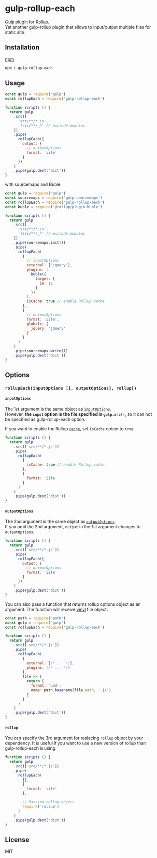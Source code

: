 # gulp-rollup-each

Gulp plugin for [Rollup](https://rollupjs.org).<br>
Yet another gulp-rollup plugin that allows to input/output multiple files for static site.

## Installation

[npm](https://www.npmjs.com/package/gulp-rollup-each)

```sh
npm i gulp-rollup-each
```

## Usage

```js
const gulp = require('gulp')
const rollupEach = require('gulp-rollup-each')

function scripts () {
  return gulp
    .src([
      'src/**/*.js',
      '!src/**/_*' // exclude modules
    ])
    .pipe(
      rollupEach({
        output: {
          // outputOptions
          format: 'iife'
        }
      })
    )
    .pipe(gulp.dest('dist'))
}
```

with sourcemaps and Buble

```js
const gulp = require('gulp')
const sourcemaps = require('gulp-sourcemaps')
const rollupEach = require('gulp-rollup-each')
const buble = require('@rollup/plugin-buble')

function scripts () {
  return gulp
    .src([
      'src/**/*.js',
      '!src/**/_*' // exclude modules
    ])
    .pipe(sourcemaps.init())
    .pipe(
      rollupEach(
        {
          // inputOptions
          external: ['jquery'],
          plugins: [
            buble({
              target: {
                ie: 11
              }
            })
          ],
          isCache: true // enable Rollup cache
        },
        {
          // outputOptions
          format: 'iife',
          globals: {
            jquery: 'jQuery'
          }
        }
      )
    )
    .pipe(sourcemaps.write())
    .pipe(gulp.dest('dist'))
}
```

## Options

### `rollupEach(inputOptions [[, outputOptions], rollup])`

#### `inputOptions`

The 1st argument is the same object as [`inputOptions`](https://rollupjs.org/guide/en#inputoptions).<br>
However, **the `input` option is the file specified in `gulp.src()`**, so it can not be specified as gulp-rollup-each option.

If you want to enable the Rollup [`cache`](https://rollupjs.org/guide/en#cache), set `isCache` option to `true`.

```js
function scripts () {
  return gulp
    .src(['src/**/*.js'])
    .pipe(
      rollupEach(
        {
          isCache: true // enable Rollup cache
        },
        {
          format: 'iife'
        }
      )
    )
    .pipe(gulp.dest('dist'))
}
```

#### `outputOptions`

The 2nd argument is the same object as [`outputOptions`](https://rollupjs.org/guide/en#outputoptions).<br>
If you omit the 2nd argument, `output` in the 1st argument changes to `outputOptions`.

```js
function scripts () {
  return gulp
    .src(['src/**/*.js'])
    .pipe(
      rollupEach({
        output: {
          // outputOptions
          format: 'iife'
        }
      })
    )
    .pipe(gulp.dest('dist'))
}
```

You can also pass a function that returns rollup options object as an argument. The function will receive [vinyl](https://github.com/gulpjs/vinyl) file object.

```js
const path = require('path')
const gulp = require('gulp')
const rollupEach = require('gulp-rollup-each')

function scripts () {
  return gulp
    .src(['src/**/*.js'])
    .pipe(
      rollupEach(
        {
          external: [/* ... */],
          plugins: [/* ... */]
        },
        file => {
          return {
            format: 'umd',
            name: path.basename(file.path, '.js')
          }
        }
      )
    )
    .pipe(gulp.dest('dist'))
}
```

#### `rollup`

You can specify the 3rd argument for replacing `rollup` object by your dependency. It is useful if you want to use a new version of rollup than gulp-rollup-each is using.

```js
function scripts () {
  return gulp
    .src(['src/**/*.js'])
    .pipe(
      rollupEach(
        {},
        {
          format: 'iife'
        },

        // Passing rollup object
        require('rollup')
      )
    )
    .pipe(gulp.dest('dist'))
}
```

## License

MIT

